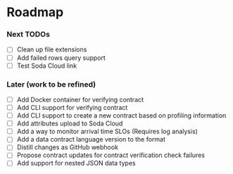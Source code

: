 # Roadmap

### Next TODOs
* [ ] Clean up file extensions
* [ ] Add failed rows query support
* [ ] Test Soda Cloud link

### Later (work to be refined)
* [ ] Add Docker container for verifying contract
* [ ] Add CLI support for verifying contract
* [ ] Add CLI support to create a new contract based on profiling information
* [ ] Add attributes upload to Soda Cloud
* [ ] Add a way to monitor arrival time SLOs (Requires log analysis)
* [ ] Add a data contract language version to the format
* [ ] Distill changes as GitHub webhook
* [ ] Propose contract updates for contract verification check failures
* [ ] Add support for nested JSON data types
